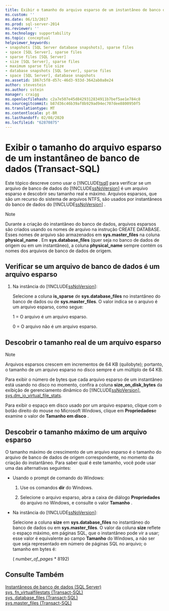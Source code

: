 ```yaml
---
title: Exibir o tamanho do arquivo esparso de um instantâneo de banco de dados (Transact-SQL) | Microsoft Docs
ms.custom: ''
ms.date: 06/13/2017
ms.prod: sql-server-2014
ms.reviewer: ''
ms.technology: supportability
ms.topic: conceptual
helpviewer_keywords:
- snapshots [SQL Server database snapshots], sparse files
- space [SQL Server], sparse files
- sparse files [SQL Server]
- size [SQL Server], sparse files
- maximum sparse file size
- database snapshots [SQL Server], sparse files
- space [SQL Server], database snapshots
ms.assetid: 1867c5f8-d57c-46d3-933d-3642ab0a8e24
author: stevestein
ms.author: sstein
manager: craigg
ms.openlocfilehash: c2a7e507e45d8429312834911b7bef5ae1e784c8
ms.sourcegitcommit: b87d36c46b39af8b929ad94ec707dee8800950f5
ms.translationtype: MT
ms.contentlocale: pt-BR
ms.lasthandoff: 02/08/2020
ms.locfileid: "62870875"
---
```

# <a name="view-the-size-of-the-sparse-file-of-a-database-snapshot-transact-sql"></a>Exibir o tamanho do arquivo esparso de um instantâneo de banco de dados (Transact-SQL)
  Este tópico descreve como usar o [!INCLUDE[tsql](../../includes/tsql-md.md)] para verificar se um arquivo de banco de dados do [!INCLUDE[ssNoVersion](../../includes/ssnoversion-md.md)] é um arquivo esparso e descobrir seu tamanho real e máximo. Arquivos esparsos, que são um recurso do sistema de arquivos NTFS, são usados por instantâneos do banco de dados do [!INCLUDE[ssNoVersion](../../includes/ssnoversion-md.md)] .  
  
> [!NOTE]  
>  Durante a criação do instantâneo do banco de dados, arquivos esparsos são criados usando os nomes de arquivo na instrução CREATE DATABASE. Esses nomes de arquivo são armazenados em **sys.master_files** na coluna **physical_name** . Em **sys.database_files** (quer seja no banco de dados de origem ou em um instantâneo), a coluna **physical_name** sempre contém os nomes dos arquivos de banco de dados de origem.  
  
## <a name="verify-that-a-database-file-is-a-sparse-file"></a>Verificar se um arquivo de banco de dados é um arquivo esparso  
  
1.  Na instância do [!INCLUDE[ssNoVersion](../../includes/ssnoversion-md.md)]:  
  
     Selecione a coluna **is_sparse** de **sys.database_files** no instantâneo do banco de dados ou de **sys.master_files**. O valor indica se o arquivo é um arquivo esparso, como segue:  
  
     1 = O arquivo é um arquivo esparso.  
  
     0 = O arquivo não é um arquivo esparso.  
  
## <a name="find-out-the-actual-size-of-a-sparse-file"></a>Descobrir o tamanho real de um arquivo esparso  
  
> [!NOTE]  
>  Arquivos esparsos crescem em incrementos de 64 KB (quilobyte); portanto, o tamanho de um arquivo esparso no disco sempre é um múltiplo de 64 KB.  
  
 Para exibir o número de bytes que cada arquivo esparso de um instantâneo está usando no disco no momento, confira a coluna **size_on_disk_bytes** da exibição de gerenciamento dinâmico do [!INCLUDE[ssNoVersion](../../includes/ssnoversion-md.md)], [sys.dm_io_virtual_file_stats](/sql/relational-databases/system-dynamic-management-views/sys-dm-io-virtual-file-stats-transact-sql).  
  
 Para exibir o espaço em disco usado por um arquivo esparso, clique com o botão direito do mouse no Microsoft Windows, clique em **Propriedades**e examine o valor de **Tamanho em disco** .  
  
## <a name="find-out-the-maximum-size-of-a-sparse-file"></a>Descobrir o tamanho máximo de um arquivo esparso  
 O tamanho máximo de crescimento de um arquivo esparso é o tamanho do arquivo de banco de dados de origem correspondente, no momento da criação do instantâneo. Para saber qual é este tamanho, você pode usar uma das alternativas seguintes:  
  
-   Usando o prompt de comando do Windows:  
  
    1.  Use os comandos **dir** do Windows.  
  
    2.  Selecione o arquivo esparso, abra a caixa de diálogo **Propriedades** do arquivo no Windows, e consulte o valor **Tamanho** .  
  
-   Na instância do [!INCLUDE[ssNoVersion](../../includes/ssnoversion-md.md)]:  
  
     Selecione a coluna **size** em **sys.database_files** no instantâneo do banco de dados ou em **sys.master_files**. O valor da coluna **size** reflete o espaço máximo, em páginas SQL, que o instantâneo pode vir a usar; esse valor é equivalente ao campo **Tamanho** do Windows, a não ser que seja representado em número de páginas SQL no arquivo; o tamanho em bytes é:  
  
     ( *number_of_pages* * 8192)  
  
## <a name="see-also"></a>Consulte Também  
 [Instantâneos de banco de dados &#40;SQL Server&#41;](database-snapshots-sql-server.md)   
 [sys. fn_virtualfilestats &#40;Transact-SQL&#41;](/sql/relational-databases/system-functions/sys-fn-virtualfilestats-transact-sql)   
 [sys. database_files &#40;Transact-SQL&#41;](/sql/relational-databases/system-catalog-views/sys-database-files-transact-sql)   
 [sys.master_files &#40;Transact-SQL&#41;](/sql/relational-databases/system-catalog-views/sys-master-files-transact-sql)  
  
  
